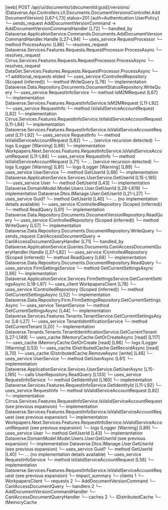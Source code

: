 [web] POST /api/ui/documents/{documentId:guid}/versions/  (Dataverse.Api.Controllers.UI.Documents.DocumentVersionsController.AddDocumentVersion)  [L67–L73] status=201 [auth=Authentication.UserPolicy]
  └─ sends_request AddDocumentVersionCommand -> AddDocumentVersionCommandHandler [L72]
    └─ handled_by Dataverse.ApplicationService.Commands.Documents.AddDocumentVersionCommandHandler.Handle [L27–L94]
      └─ uses_service RequestProcessor
        └─ method ProcessAsync [L88]
          └─ resolves_request Dataverse.Services.Features.Requests.RequestProcessor.ProcessAsync
          └─ resolves_request Cirrus.Services.Features.Requests.RequestProcessor.ProcessAsync
          └─ resolves_request DataGet.Services.Features.Requests.RequestProcessor.ProcessAsync
          └─ +1 additional_requests elided
      └─ uses_service IControlledRepository<DocumentStatus> (Scoped (inferred))
        └─ method WriteQuery [L78]
          └─ implementation Dataverse.Data.Repository.Documents.DocumentStatusRepository.WriteQuery
      └─ uses_service RequestInfoService
        └─ method IsM2MRequest [L67]
          └─ implementation Dataverse.Services.Features.RequestInfoService.IsM2MRequest [L11-L92]
            └─ uses_service RequestInfo
              └─ method IsValidServiceAccountRequest [L82]
                └─ implementation Cirrus.Services.Features.RequestInfoService.IsValidServiceAccountRequest [L11-L84]
                └─ implementation Dataverse.Services.Features.RequestInfoService.IsValidServiceAccountRequest [L11-L92]
                  └─ uses_service RequestInfo
                    └─ method IsValidServiceAccountRequest [L82]
                      └─ ... (service recursion detected)
                  └─ logs ILogger<IRequestInfoService> [Warning] [L89]
                └─ implementation Workpapers.Next.Services.Features.RequestInfoService.IsValidServiceAccountRequest [L11-L84]
                  └─ uses_service RequestInfo
                    └─ method IsValidServiceAccountRequest [L71]
                      └─ ... (service recursion detected)
                  └─ logs ILogger<IRequestInfoService> [Warning] [L81]
            └─ logs ILogger<IRequestInfoService> [Warning] [L89]
      └─ uses_service UserService
        └─ method GetUserId [L66]
          └─ implementation Dataverse.ApplicationService.Services.UserService.GetUserId [L15-L185]
            └─ uses_service User
              └─ method GetUserId [L43]
                └─ implementation Dataverse.DomainModel.Model.Users.User.GetUserId [L28-L619]
                └─ implementation Dataverse.Dtos.IManage.User.GetUserId [L21-L27]
            └─ uses_service Guid?
              └─ method GetUserId [L40]
                └─ ... (no implementation details available)
      └─ uses_service IControlledRepository<DocumentVersion> (Scoped (inferred))
        └─ method ReadQuery [L61]
          └─ implementation Dataverse.Data.Repository.Documents.DocumentVersionRepository.ReadQuery
      └─ uses_service IControlledRepository<Document> (Scoped (inferred))
        └─ method WriteQuery [L57]
          └─ implementation Dataverse.Data.Repository.Documents.DocumentRepository.WriteQuery
  └─ sends_request CanIAccessDocumentQuery -> CanIAccessDocumentQueryHandler [L71]
    └─ handled_by Dataverse.ApplicationService.Queries.Documents.CanIAccessDocumentQueryHandler.Handle [L37–L82]
      └─ uses_service IControlledRepository<Document> (Scoped (inferred))
        └─ method ReadQuery [L68]
          └─ implementation Dataverse.Data.Repository.Documents.DocumentRepository.ReadQuery
      └─ uses_service FirmSettingsService
        └─ method GetCurrentSettingsAsync [L66]
          └─ implementation Dataverse.ApplicationService.Services.FirmSettingsService.GetCurrentSettingsAsync [L18-L97]
            └─ uses_client WorkpapersClient [L78]
            └─ uses_service IControlledRepository<FirmSettings> (Scoped (inferred))
              └─ method GetCurrentSettingsAsync [L52]
                └─ implementation Dataverse.Data.Repository.Firm.FirmSettingsRepository.GetCurrentSettingsAsync
            └─ uses_service TenantService
              └─ method GetCurrentSettingsAsync [L44]
                └─ implementation Dataverse.Services.Features.Tenants.TenantService.GetCurrentSettingsAsync [L6-L27]
                  └─ uses_service TenantIdentificationService
                    └─ method GetCurrentTenant [L20]
                      └─ implementation Dataverse.Tenants.Tenants.TenantIdentificationService.GetCurrentTenant [L27-L149]
                        └─ uses_cache IMemoryCache.GetOrCreateAsync [read] [L117]
                        └─ uses_cache IMemoryCache.GetOrCreate [read] [L96]
                        └─ logs ILogger<ITenantIdentificationService> [Warning] [L53]
            └─ uses_cache IDistributedCache.GetRecordAsync [read] [L70]
            └─ uses_cache IDistributedCache.RemoveAsync [write] [L46]
      └─ uses_service UserService
        └─ method GetUserAsync [L61]
          └─ implementation Dataverse.ApplicationService.Services.UserService.GetUserAsync [L15-L185]
            └─ calls UserRepository.ReadQuery [L133]
            └─ uses_service RequestInfoService
              └─ method GetIdentityId [L160]
                └─ implementation Dataverse.Services.Features.RequestInfoService.GetIdentityId [L11-L92]
                  └─ uses_service RequestInfo
                    └─ method IsValidServiceAccountRequest [L82]
                      └─ implementation Cirrus.Services.Features.RequestInfoService.IsValidServiceAccountRequest (see previous expansion)
                      └─ implementation Dataverse.Services.Features.RequestInfoService.IsValidServiceAccountRequest (see previous expansion)
                      └─ implementation Workpapers.Next.Services.Features.RequestInfoService.IsValidServiceAccountRequest (see previous expansion)
                  └─ logs ILogger<IRequestInfoService> [Warning] [L89]
            └─ uses_service User
              └─ method GetUserId [L43]
                └─ implementation Dataverse.DomainModel.Model.Users.User.GetUserId (see previous expansion)
                └─ implementation Dataverse.Dtos.IManage.User.GetUserId (see previous expansion)
            └─ uses_service Guid?
              └─ method GetUserId [L40]
                └─ ... (no implementation details available)
      └─ uses_service RequestInfoService
        └─ method IsValidServiceAccountRequest [L58]
          └─ implementation Dataverse.Services.Features.RequestInfoService.IsValidServiceAccountRequest (see previous expansion)
  └─ impact_summary
    └─ clients 1
      └─ WorkpapersClient
    └─ requests 2
      └─ AddDocumentVersionCommand
      └─ CanIAccessDocumentQuery
    └─ handlers 2
      └─ AddDocumentVersionCommandHandler
      └─ CanIAccessDocumentQueryHandler
    └─ caches 2
      └─ IDistributedCache
      └─ IMemoryCache

